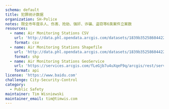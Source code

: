 ```yaml
---
schema: default
title: 犯罪统计数据
organization: SH-Police
notes: 限全市年度杀人、伤害、抢劫、强奸、诈骗、盗窃等6类案件立案数
resources:
  - name: Air Monitoring Stations CSV
    url: 'http://data.phl.opendata.arcgis.com/datasets/1839b35258604422b0b520cbb668df0d_0.csv'
    format: csv
  - name: Air Monitoring Stations Shapefile
    url: 'http://data.phl.opendata.arcgis.com/datasets/1839b35258604422b0b520cbb668df0d_0.zip'
    format: shp
  - name: Air Monitoring Stations GeoService
    url: 'https://services.arcgis.com/fLeGjb7u4uXqeF9q/arcgis/rest/services/Air_Monitoring_Stations/FeatureServer/0/query'
    format: api
license: 'https://www.baidu.com'
challenge: City-Security-Control
category:
  - Public Safety
maintainer: Tim Wisniewski
maintainer_email: tim@timwis.com
---
```

